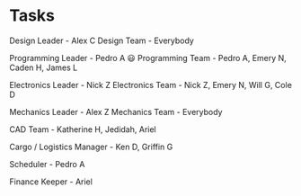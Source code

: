**Tasks**
===============================================
Design Leader - Alex C
Design Team - Everybody

Programming Leader -  Pedro A :smiley:
Programming Team - Pedro A, Emery N, Caden H, James L

Electronics Leader -  Nick Z
Electronics Team - Nick Z, Emery N, Will G, Cole D

Mechanics Leader - Alex Z
Mechanics Team - Everybody

CAD Team - Katherine H, Jedidah, Ariel

Cargo / Logistics Manager - Ken D, Griffin G

Scheduler - Pedro A

Finance Keeper - Ariel
